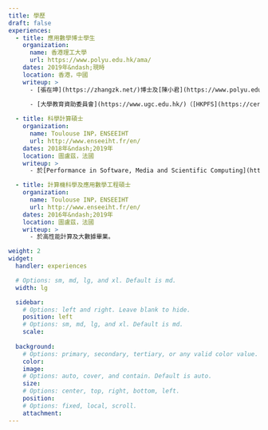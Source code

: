 ```yaml
---
title: 學歷
draft: false
experiences:
  - title: 應用數學博士學生
    organization:
      name: 香港理工大學
      url: https://www.polyu.edu.hk/ama/
    dates: 2019年&ndash;現時
    location: 香港，中國
    writeup: >
      - [張在坤](https://zhangzk.net/)博士及[陳小君](https://www.polyu.edu.hk/ama/staff/xjchen/ChenXJ.htm)教授監督。
    
      - [大學教育資助委員會](https://www.ugc.edu.hk/)（[HKPFS](https://cerg1.ugc.edu.hk/hkpfs/), ref. PF18-24698）贊助。

  - title: 科學計算碩士
    organization:
      name: Toulouse INP，ENSEEIHT
      url: http://www.enseeiht.fr/en/
    dates: 2018年&ndash;2019年
    location: 圖盧茲，法國
    writeup: >
      - 於[Performance in Software, Media and Scientific Computing](http://ubee.enseeiht.fr/dokuwiki/doku.php?id=public:res-ens:psmsc)畢業。

  - title: 計算機科學及應用數學工程碩士
    organization:
      name: Toulouse INP，ENSEEIHT
      url: http://www.enseeiht.fr/en/
    dates: 2016年&ndash;2019年
    location: 圖盧茲，法國
    writeup: >
      - 於高性能計算及大數據畢業。

weight: 2
widget:
  handler: experiences

  # Options: sm, md, lg, and xl. Default is md.
  width: lg

  sidebar:
    # Options: left and right. Leave blank to hide.
    position: left
    # Options: sm, md, lg, and xl. Default is md.
    scale:
  
  background:
    # Options: primary, secondary, tertiary, or any valid color value. Default is primary.
    color:
    image:
    # Options: auto, cover, and contain. Default is auto.
    size:
    # Options: center, top, right, bottom, left.
    position:
    # Options: fixed, local, scroll.
    attachment: 
---
```

